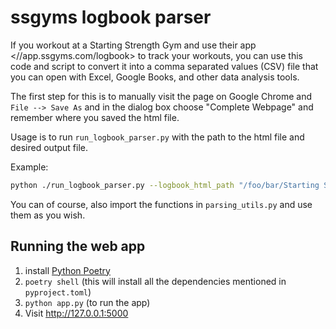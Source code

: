 # ssgyms logbook parser

If you workout at a Starting Strength Gym and use their app
<//app.ssgyms.com/logbook> to track your workouts, you can use this code and
script to convert it into a comma separated values (CSV) file that you can
open with Excel, Google Books, and other data analysis tools.

The first step for this is to manually visit the page on Google Chrome and
`File --> Save As` and in the dialog box choose "Complete Webpage" and 
remember where you saved the html file.

Usage is to run `run_logbook_parser.py` with the path to the html file and desired output file.

Example:

```bash
python ./run_logbook_parser.py --logbook_html_path "/foo/bar/Starting Strength Gyms.html" --logbook_csv_output_path /foo/bar/starting_strength_logbook.csv
```

You can of course, also import the functions in `parsing_utils.py` and use them as you wish.


## Running the web app

1. install [Python Poetry](http://python-poetry.org)
2. `poetry shell` (this will install all the dependencies mentioned in `pyproject.toml`)
3. `python app.py` (to run the app)
4. Visit <http://127.0.0.1:5000>

